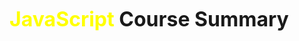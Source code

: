 <strong style="font-size: xx-large"><span style="color: yellow">JavaScript</span> Course Summary</strong>
